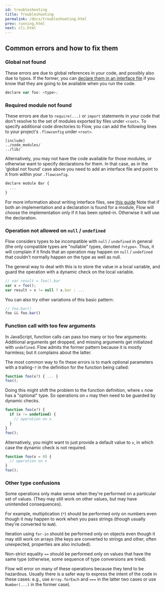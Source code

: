 ```yaml
---
id: troubleshooting
title: Troubleshooting
permalink: /docs/troubleshooting.html
prev: running.html
next: cli.html
---
```


## Common errors and how to fix them

### Global not found

These errors are due to global references in your code, and possibly also due to typos. If the former, you can [declare them in an interface file](/docs/third-party.html#interface-files) if you know that they are going to be available when you run the code.

```js +line_numbers
declare var foo: <type>;
```

### Required module not found

These errors are due to `require(...)` or `import` statements in your code that don't resolve to the set of modules exported by files under `<root>`. To specify additional code directories to Flow, you can add the following lines to your project's `.flowconfig` under `<root>`.

```
[include]
../node_modules/
../lib/
```

Alternatively, you may not have the code available for those modules, or otherwise want to specify declarations for them. In that case, as in the 'global not found' case above you need to add an interface file and point to it from within your `.flowconfig`.

```js +line_numbers
declare module Bar {
  ...
}
```

For more information about writing interface files, see [this guide](third-party.html) Note that if both an implementation and a declaration is found for a module, Flow will choose the implementation only if it has been opted-in. Otherwise it will use the declaration.

### Operation not allowed on `null` / `undefined`

Flow considers types to be incompatible with `null` / `undefined` in general (the only compatible types are "nullable" types, denoted `?<type>`. Thus, it will complain if it finds that an operation may happen on `null` / `undefined` that couldn't normally happen on the type as well as null.

The general way to deal with this is to store the value in a local variable, and guard the operation with a dynamic check on the local variable.

```js +line_numbers
// var result = foo().bar
var x = foo();
var result = x != null ? x.bar : ...
```

You can also try other variations of this basic pattern:

```js +line_numbers
// foo.bar()
foo && foo.bar()
```

### Function call with too few arguments

In JavaScript, function calls can pass too many or too few arguments: Additional arguments get dropped, and missing arguments get initialized with `undefined`. Flow admits the former pattern because it is mostly harmless; but it complains about the latter.

The most common way to fix these errors is to mark optional parameters with a trailing-`?` in the definition for the function being called:

```js +line_numbers
function foo(x?) { ... }
foo();
```

Doing this might shift the problem to the function definition, where `x` now has a "optional" type. So operations on `x` may then need to be guarded by dynamic checks.

```js +line_numbers
function foo(x?) {
  if (x != undefined) {
    // operation on x
  }
}
foo();
```

Alternatively, you might want to just provide a default value to `x`, in which case the dynamic check is not required.

```js +line_numbers
function foo(x = 0) {
  // operation on x
}
foo();
```

### Other type confusions

Some operations only make sense when they're performed on a particular set of values. (They may still work on other values, but may have unintended consequences).

For example, multiplication (`*`) should be performed only on numbers even though it may happen to work when you pass strings (though usually they're converted to `NaN`).

Iteration using `for-in` should be performed only on objects even though it may still work on arrays (the keys are converted to strings and other, often unexpected, properties are also included).

Non-strict equality `==` should be performed only on values that have the same type (otherwise, some sequence of type conversions are tried).

Flow will error on many of these operations because they tend to be hazardous. Usually there is a safer way to express the intent of the code in these cases: e.g., use `Array.forEach` and `===` in the latter two cases or use `Number(...)` in the former case).
